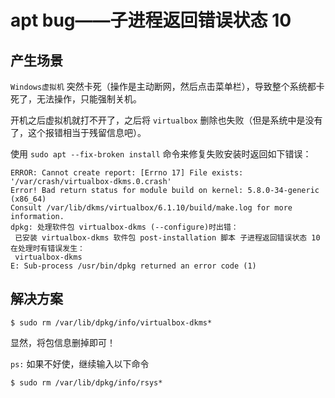 # apt bug——子进程返回错误状态 10

## 产生场景

`Windows虚拟机` 突然卡死（操作是主动断网，然后点击菜单栏），导致整个系统都卡死了，无法操作，只能强制关机。

开机之后虚拟机就打不开了，之后将 `virtualbox` 删除也失败（但是系统中是没有了，这个报错相当于残留信息吧）。

使用 `sudo apt --fix-broken install` 命令来修复失败安装时返回如下错误：

``` shell
ERROR: Cannot create report: [Errno 17] File exists: '/var/crash/virtualbox-dkms.0.crash'
Error! Bad return status for module build on kernel: 5.8.0-34-generic (x86_64)
Consult /var/lib/dkms/virtualbox/6.1.10/build/make.log for more information.
dpkg: 处理软件包 virtualbox-dkms (--configure)时出错：
 已安装 virtualbox-dkms 软件包 post-installation 脚本 子进程返回错误状态 10
在处理时有错误发生：
 virtualbox-dkms
E: Sub-process /usr/bin/dpkg returned an error code (1)
```

## 解决方案

``` shell
$ sudo rm /var/lib/dpkg/info/virtualbox-dkms*
```

显然，将包信息删掉即可！

`ps:` 如果不好使，继续输入以下命令

``` shell
$ sudo rm /var/lib/dpkg/info/rsys*
```
